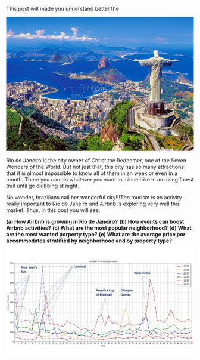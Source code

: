 This post will made you understand better the 

![jpg](images/rio.jpg)

Rio de Janeiro is the city owner of Christ the Redeemer, one of the Seven Wonders of the World. But not just that, this city has so many attractions that it is almost impossible to know all of them in an week or even in a month. There you can do whatever you want to, since hike in amazing forest trail until go clubbing at night. 

No wonder, brazilians call her wonderful city!!!The tourism is an activity really important to Rio de Janeiro and Airbnb is exploring very well this market. Thus, in this post you will see:

****(a) How Airbnb is growing in Rio de Janeiro?****
****(b) How events can boost Airbnb activities?****
****(c) What are the most popular neighborhood?****
****(d) What are the most wanted porperty type?****
****(e) What are the average price por accommodates stratified by neighborhood and by property type?****

![jpg](images/events.jpg)